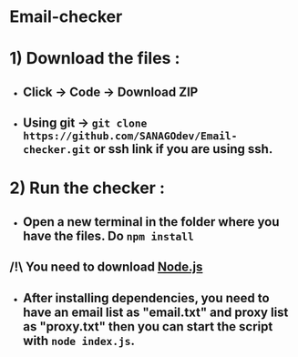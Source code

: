 # Email-checker

# 1) Download the files :

- ## Click -> Code -> Download ZIP
- ## Using git -> `git clone https://github.com/SANAGOdev/Email-checker.git` or ssh link if you are using ssh.

# 2) Run the checker :

- ## Open a new terminal in the folder where you have the files. Do `npm install`
## /!\ You need to download [Node.js](https://nodejs.org/en)
- ## After installing dependencies, you need to have an email list as "email.txt" and proxy list as "proxy.txt" then you can start the script with `node index.js`.